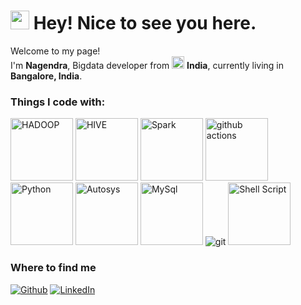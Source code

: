  <h1><img src="https://emojis.slackmojis.com/emojis/images/1531849430/4246/blob-sunglasses.gif?1531849430" width="30"/> Hey! Nice to see you here.</h1>
 
 <p>Welcome to my page! </br> I'm <b>Nagendra</b>, Bigdata developer from <img src="https://encrypted-tbn0.gstatic.com/images?q=tbn:ANd9GcQuUb69D5DclRUbiVXku3Isikj7wA0ZECNeCySycC9z2g&s" width="20"/> <b>India</b>, currently living in <img src="https://encrypted-tbn0.gstatic.com/images?q=tbn:ANd9GcQfid-D0uS_PphDVkXSTVmUCXCZpHTyjqNM5tuWOqMAJw&s" width="13"/> <b>Bangalore, India</b>. </p>
 
 <h3>Things I code with:</h3>
 
 <p>
   <img alt="HADOOP" src="https://encrypted-tbn0.gstatic.com/images?q=tbn:ANd9GcRienzg4uzy1ifGjoYCXs3KRhKLYy8KDiq6MLqB2OOtnQ&s"  width="100"/>
   <img alt="HIVE" src="https://encrypted-tbn0.gstatic.com/images?q=tbn:ANd9GcSMDJ9u6nvSQMLGvDY57r8gk5wd8KFF4wGEsXGTmFJmFg&s"   width="100"/> 
   <img alt="Spark" src="https://encrypted-tbn0.gstatic.com/images?q=tbn:ANd9GcSS2JMOPkpYKfdPWf6uG2R45DpiUFRXQmYmLAL-_rGI4g&s"   width="100"/>
   <img alt="github actions" src="https://img.shields.io/badge/-Github_Actions-2088FF?style=flat-square&logo=github-actions&logoColor=white"   width="100" />
   <img alt="Python" src="https://encrypted-tbn0.gstatic.com/images?q=tbn:ANd9GcRt2jJ5btUstR0D14flsGBbmfNVAr1AIV3S7bEgfrm6LA&s"   width="100"/>
   <img alt="Autosys" src="https://encrypted-tbn0.gstatic.com/images?q=tbn:ANd9GcQcHbeEpycd-SILYqCOENH8_kw2APcwuUs4sqIMtJDHOw&s"  width="100" />
   <img alt="MySql" src="https://encrypted-tbn0.gstatic.com/images?q=tbn:ANd9GcTH3o5yA_4ueyxhTCZElibXgY1zt30KvZSbStIxakhhAg&s"  width="100" />
   <img alt="git" src="https://img.shields.io/badge/-Git-F05032?style=flat-square&logo=git&logoColor=white" />
    <img alt="Shell Script" src="https://encrypted-tbn0.gstatic.com/images?q=tbn:ANd9GcTfMLioy4PusL_6-FuTT93awEXX0JxWbqMyCdqJfx4YSw&s"  width="100"/>
 </p>
 
 <h3>Where to find me</h3>
 <p><a href="https://github.com/Nag3824" target="_blank"><img alt="Github" src="https://img.shields.io/badge/GitHub-%2312100E.svg?&style=for-the-badge&logo=Github&logoColor=white" /></a> <a href="https://www.linkedin.com/in/v-n-p" target="_blank"><img alt="LinkedIn" src="https://img.shields.io/badge/linkedin-%230077B5.svg?&style=for-the-badge&logo=linkedin&logoColor=white" /></a> 
 </p>
